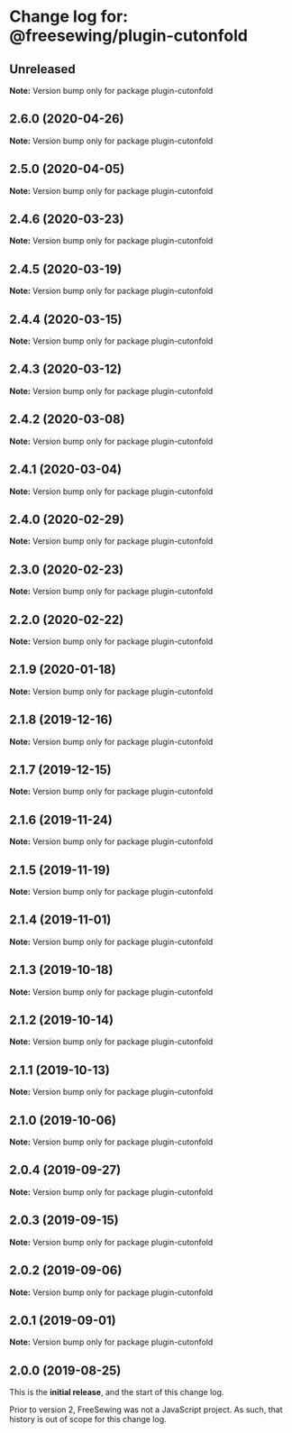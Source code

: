 # Change log for: @freesewing/plugin-cutonfold

## Unreleased

**Note:** Version bump only for package plugin-cutonfold

## 2.6.0 (2020-04-26)

**Note:** Version bump only for package plugin-cutonfold

## 2.5.0 (2020-04-05)

**Note:** Version bump only for package plugin-cutonfold

## 2.4.6 (2020-03-23)

**Note:** Version bump only for package plugin-cutonfold

## 2.4.5 (2020-03-19)

**Note:** Version bump only for package plugin-cutonfold

## 2.4.4 (2020-03-15)

**Note:** Version bump only for package plugin-cutonfold

## 2.4.3 (2020-03-12)

**Note:** Version bump only for package plugin-cutonfold

## 2.4.2 (2020-03-08)

**Note:** Version bump only for package plugin-cutonfold

## 2.4.1 (2020-03-04)

**Note:** Version bump only for package plugin-cutonfold

## 2.4.0 (2020-02-29)

**Note:** Version bump only for package plugin-cutonfold

## 2.3.0 (2020-02-23)

**Note:** Version bump only for package plugin-cutonfold

## 2.2.0 (2020-02-22)

**Note:** Version bump only for package plugin-cutonfold

## 2.1.9 (2020-01-18)

**Note:** Version bump only for package plugin-cutonfold

## 2.1.8 (2019-12-16)

**Note:** Version bump only for package plugin-cutonfold

## 2.1.7 (2019-12-15)

**Note:** Version bump only for package plugin-cutonfold

## 2.1.6 (2019-11-24)

**Note:** Version bump only for package plugin-cutonfold

## 2.1.5 (2019-11-19)

**Note:** Version bump only for package plugin-cutonfold

## 2.1.4 (2019-11-01)

**Note:** Version bump only for package plugin-cutonfold

## 2.1.3 (2019-10-18)

**Note:** Version bump only for package plugin-cutonfold

## 2.1.2 (2019-10-14)

**Note:** Version bump only for package plugin-cutonfold

## 2.1.1 (2019-10-13)

**Note:** Version bump only for package plugin-cutonfold

## 2.1.0 (2019-10-06)

**Note:** Version bump only for package plugin-cutonfold

## 2.0.4 (2019-09-27)

**Note:** Version bump only for package plugin-cutonfold

## 2.0.3 (2019-09-15)

**Note:** Version bump only for package plugin-cutonfold

## 2.0.2 (2019-09-06)

**Note:** Version bump only for package plugin-cutonfold

## 2.0.1 (2019-09-01)

**Note:** Version bump only for package plugin-cutonfold

## 2.0.0 (2019-08-25)

This is the **initial release**, and the start of this change log.

Prior to version 2, FreeSewing was not a JavaScript project.
As such, that history is out of scope for this change log.
